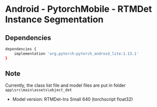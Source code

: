 # Android - PytorchMobile - RTMDet Instance Segmentation

## Dependencies

```bash
dependencies {
    implementation 'org.pytorch:pytorch_android_lite:1.13.1'
}
```

## Note

Currently, the class list file and model files are put in folder `app\src\main\assets\object_det`
- Model version: RTMDet-Ins Small 640 (torchscript float32)